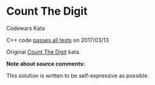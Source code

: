 Count The Digit
===============

Codewars Kata

C++ code [passes all tests](https://www.codewars.com/kata/566fc12495810954b1000030) on 2017/03/13

Original [Count The Digit](https://www.codewars.com/kata/566fc12495810954b1000030) kata.


**Note about source comments:**

This solution is written to be self-expressive as possible.


